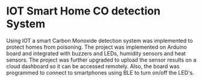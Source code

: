 # IOT Smart Home CO detection System
Using IOT a smart Carbon Monoxide detection system was implemented to protect homes from poisoning. The project was implemented on Arduino board
and integrated with buzzers and LEDs, humidity sensors and heat sensors. The project was further upgraded to upload the sensor results on a cloud dashboard
so it can be accessed remotely. Also, the board was programmed to connect to smartphones using BLE to turn on/off the LED's.
